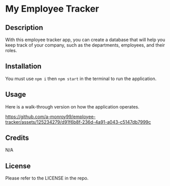 # My Employee Tracker

## Description

With this employee tracker app, you can create a database that will help you keep track of your company, such as the departments, employees, and their roles. 

## Installation

You must use `npm i` then `npm start` in the terminal to run the application.

## Usage

Here is a walk-through version on how the application operates.

https://github.com/a-monroy99/employee-tracker/assets/125234279/d91f6b8f-236d-4a91-a043-c5147db7999c



## Credits

N/A

## License 

Please refer to the LICENSE in the repo.

